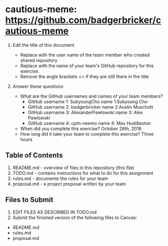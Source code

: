 # cautious-meme: https://github.com/badgerbricker/cautious-meme

1. Edit the title of this document
   * Replace <UserName> with the user name of the team member who created shared repository
   * Replace <GitHubRepositoryName> with the name of your team's GitHub repository for this exercise.
   * Remove the angle brackets <> if they are still there in the title

2. Answer these questions
   * What are the GitHub usernames and names of your team members?
       * GitHub username 1: SukyoungCho             name 1:Sukyoung Cho
       * GitHub username 2: badgerbricker           name 2:Austin Muschott
       * GitHub username 3: AlexanderPawlowski      name 3: Alex Pawlowski
       * GitHub username 4: cptn-neemo              name 4: Max Huddleston
   * When did you complete this exercise? 
   October 28th, 2018
   * How long did it take your team to complete this exercise? 
   Three hours

## Table of Contents

1. README.md - overview of files in this repository (this file)
2. TODO.md - contains instructions for what to do for this assignment
3. rules.md - documents the rules for your team
4. proposal.md - a project proposal written by your team

## Files to Submit

1. EDIT FILES AS DESCRIBED IN TODO.md
2. Submit the finished version of the following files to Canvas:

* README.md
* rules.md
* proposal.md
